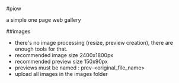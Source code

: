 #piow

a simple one page web gallery

##images

- there's no image processing (resize, preview creation), there are enough tools for that.
- recommended image size 2400x1800px
- recommended preview size 150x90px
- previews must be named : prev-&lt;original_file_name&gt;
- upload all images in the images folder
